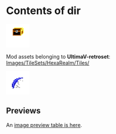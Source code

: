 # Contents of dir

![](https://github.com/hackedpassword/Unciv-Assets/blob/main/Mods/Ultima%20V%20retroset/Images/TileSets/HexaRealm/Tiles/Gold%20Ore.png?raw=true)

Mod assets belonging to **UltimaV-retroset**: [Images/TileSets/HexaRealm/Tiles/](https://github.com/hackedpassword/UltimaV-retroset/tree/main/Images/TileSets/HexaRealm/Tiles)

![](https://github.com/hackedpassword/Unciv-Assets/blob/main/Mods/Ultima%20V%20retroset/Images/TileSets/HexaRealm/Tiles/Ivory.png?raw=true)

## Previews

An [image preview table is here](https://github.com/hackedpassword/Unciv-Assets/blob/main/Mods/Ultima%20V%20retroset/Images/TileSets/HexaRealm/Tiles/_sprite_previews.md).
